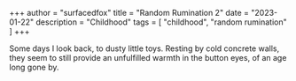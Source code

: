 +++
author = "surfacedfox"
title = "Random Rumination 2"
date = "2023-01-22"
description = "Childhood"
tags = [
    "childhood",
    "random rumination"
]
+++

Some days I look back,
to dusty little toys.
Resting by cold concrete walls,
they seem to still provide
an unfulfilled warmth in the button eyes,
of an age long gone by.